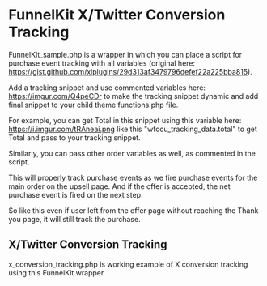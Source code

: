 # FunnelKit X/Twitter Conversion Tracking

FunnelKit_sample.php is a wrapper in which you can place a script for purchase event tracking with all variables (original here: https://gist.github.com/xlplugins/29d313af3479796defef22a225bba815).

Add a tracking snippet and use commented variables here: https://imgur.com/Q4peCDr to make the tracking snippet dynamic and add final snippet to your child theme functions.php file.

For example, you can get Total in this snippet using this variable here: https://i.imgur.com/tRAneai.png like this "wfocu_tracking_data.total" to get Total and pass to your tracking snippet.

Similarly, you can pass other order variables as well, as commented in the script.

This will properly track purchase events as we fire purchase events for the main order on the upsell page. And if the offer is accepted, the net purchase event is fired on the next step.

So like this even if user left from the offer page without reaching the Thank you page, it will still track the purchase.

## X/Twitter Conversion Tracking
x_conversion_tracking.php is working example of X conversion tracking using this FunnelKit wrapper